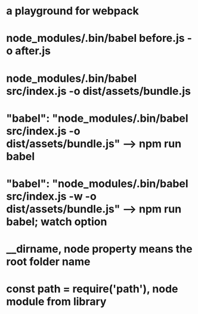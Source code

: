 # a playground for webpack
# node_modules/.bin/babel before.js -o after.js
# node_modules/.bin/babel src/index.js -o dist/assets/bundle.js
# "babel": "node_modules/.bin/babel src/index.js -o dist/assets/bundle.js"  --> npm run babel
# "babel": "node_modules/.bin/babel src/index.js -w -o dist/assets/bundle.js"  --> npm run babel; watch option
# __dirname, node property means the root folder name
# const path = require('path'), node module from library